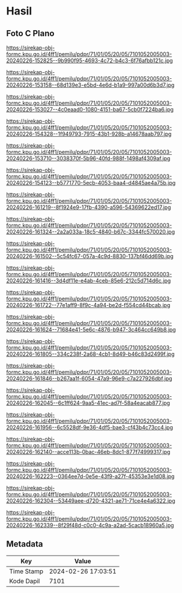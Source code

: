 # Hasil

## Foto C Plano

https://sirekap-obj-formc.kpu.go.id/4ff1/pemilu/pdpr/71/01/05/20/05/7101052005003-20240226-152825--9b990f95-4693-4c72-b4c3-6f76afbb121c.jpg

https://sirekap-obj-formc.kpu.go.id/4ff1/pemilu/pdpr/71/01/05/20/05/7101052005003-20240226-153158--68d139e3-e5bd-4e6d-b1a9-997a00d6b3d7.jpg

https://sirekap-obj-formc.kpu.go.id/4ff1/pemilu/pdpr/71/01/05/20/05/7101052005003-20240226-153027--4c0eaad0-1080-4151-ba67-5cb0f7224ba6.jpg

https://sirekap-obj-formc.kpu.go.id/4ff1/pemilu/pdpr/71/01/05/20/05/7101052005003-20240226-154328--1f949793-7915-43b1-928b-a14678aab797.jpg

https://sirekap-obj-formc.kpu.go.id/4ff1/pemilu/pdpr/71/01/05/20/05/7101052005003-20240226-153710--3038370f-5b96-40fd-988f-1498af4309af.jpg

https://sirekap-obj-formc.kpu.go.id/4ff1/pemilu/pdpr/71/01/05/20/05/7101052005003-20240226-154123--b5771770-5ecb-4053-baa4-d4845ae4a75b.jpg

https://sirekap-obj-formc.kpu.go.id/4ff1/pemilu/pdpr/71/01/05/20/05/7101052005003-20240226-161219--8f1924e9-17fb-4390-a596-54369622ed17.jpg

https://sirekap-obj-formc.kpu.go.id/4ff1/pemilu/pdpr/71/01/05/20/05/7101052005003-20240226-161324--2a2a033a-18c5-4840-b67c-3344fc570020.jpg

https://sirekap-obj-formc.kpu.go.id/4ff1/pemilu/pdpr/71/01/05/20/05/7101052005003-20240226-161502--5c54fc67-057a-4c9d-8830-137bf46dd69b.jpg

https://sirekap-obj-formc.kpu.go.id/4ff1/pemilu/pdpr/71/01/05/20/05/7101052005003-20240226-161416--3d4df11e-e4ab-4ceb-85e6-212c5d714d6c.jpg

https://sirekap-obj-formc.kpu.go.id/4ff1/pemilu/pdpr/71/01/05/20/05/7101052005003-20240226-161722--77e1aff9-8f9c-4a94-be2d-f554cd44bcab.jpg

https://sirekap-obj-formc.kpu.go.id/4ff1/pemilu/pdpr/71/01/05/20/05/7101052005003-20240226-161624--71684e41-5e6c-4876-b947-3c464cc649b8.jpg

https://sirekap-obj-formc.kpu.go.id/4ff1/pemilu/pdpr/71/01/05/20/05/7101052005003-20240226-161805--334c238f-2a68-4cb1-8d49-b46c83d2499f.jpg

https://sirekap-obj-formc.kpu.go.id/4ff1/pemilu/pdpr/71/01/05/20/05/7101052005003-20240226-161846--b267aa1f-6054-47a9-96e9-c7a227926dbf.jpg

https://sirekap-obj-formc.kpu.go.id/4ff1/pemilu/pdpr/71/01/05/20/05/7101052005003-20240226-162045--6c1ff624-9aa5-41ec-ad7f-58a4eacab877.jpg

https://sirekap-obj-formc.kpu.go.id/4ff1/pemilu/pdpr/71/01/05/20/05/7101052005003-20240226-161956--6c5528df-9e36-4df5-bae3-cf43b4c73cc4.jpg

https://sirekap-obj-formc.kpu.go.id/4ff1/pemilu/pdpr/71/01/05/20/05/7101052005003-20240226-162140--acce113b-0bac-46eb-8dc1-877f74999317.jpg

https://sirekap-obj-formc.kpu.go.id/4ff1/pemilu/pdpr/71/01/05/20/05/7101052005003-20240226-162223--0364ee7d-0e5e-43f9-a27f-45353e3e1d08.jpg

https://sirekap-obj-formc.kpu.go.id/4ff1/pemilu/pdpr/71/01/05/20/05/7101052005003-20240226-162304--53449aee-d720-4321-ae71-71ce4e4a6322.jpg

https://sirekap-obj-formc.kpu.go.id/4ff1/pemilu/pdpr/71/01/05/20/05/7101052005003-20240226-162339--8f29f48d-c0c0-4c9a-a2ad-5cacb18960a5.jpg


## Metadata

| Key        | Value               |
| ---------- | ------------------- |
| Time Stamp | 2024-02-26 17:03:51 |
| Kode Dapil | 7101                |



